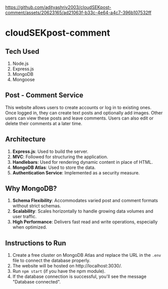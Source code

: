 


https://github.com/adityashriv2003/cloudSEKpost-comment/assets/20623165/ad21063f-b33c-4e64-a4c7-396b107532ff



# cloudSEKpost-comment

## Tech Used
1. Node.js
2. Express.js
3. MongoDB
4. Mongoose

## Post - Comment Service
This website allows users to create accounts or log in to existing ones. Once logged in, they can create text posts and optionally add images. Other users can view these posts and leave comments. Users can also edit or delete their comments at a later time.

## Architecture
1. **Express.js**: Used to build the server.
2. **MVC**: Followed for structuring the application.
3. **Handlebars**: Used for rendering dynamic content in place of HTML.
4. **MongoDB Atlas**: Used to store the data.
5. **Authentication Service**: Implemented as a security measure.

## Why MongoDB?
1. **Schema Flexibility**: Accommodates varied post and comment formats without strict schemas.
2. **Scalability**: Scales horizontally to handle growing data volumes and user traffic.
3. **High Performance**: Delivers fast read and write operations, especially when optimized.

## Instructions to Run
1. Create a free cluster on MongoDB Atlas and replace the URL in the `.env` file to connect the database properly.
2. The website will be hosted on http://localhost:3030/.
3. Run `npm start` (if you have the npm module).
4. If the database connection is successful, you'll see the message "Database connected".
